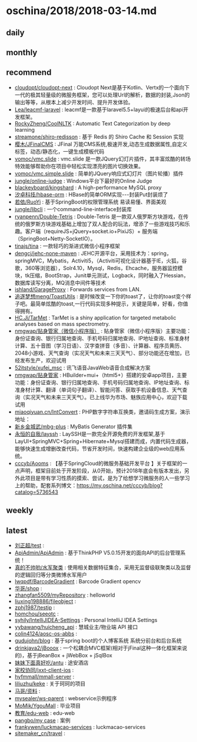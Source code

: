 # oschina/2018/2018-03-14.md



## daily



## monthly



## recommend

- [cloudopt/cloudopt-next](http://git.oschina.net/cloudopt/cloudopt-next) : Cloudopt Next是基于Kotlin、Vertx的一个面向下一代的极其轻量级的微服务框架，您可以处理Url的解析，数据的封装,Json的输出等等，从根本上减少开发时间、提升开发体验。
- [Lea/leacmf-laravel](http://git.oschina.net/lea21st/leacmf-laravel) : leacmf是一款基于laravel5.5+layui的极速后台和api开发框架。
- [RockyZheng/CoolNLTK](http://git.oschina.net/rockyzheng/CoolNLTK) : Automatic Text Categorization by deep learning
- [streamone/shiro-redisson](http://git.oschina.net/streamone/shiro-redisson) : 基于 Redis 的 Shiro Cache 和 Session 实现
- [樱木/JFinalCMS](http://git.oschina.net/heyewei/JFinalcms) : JFinal 万能CMS系统,极速开发,动态生成数据属性,自定义标签，动态/静态化，一键生成模板代码
- [vomoc/vmc.slide](http://git.oschina.net/vomoc/vmcSlider) : vmc.slide 是一款JQuery幻灯片插件，其丰富炫酷的转场特效能够帮助你在项目中轻松实现漂亮的图片切换效果。
- [vomoc/vmc.simple.slide](http://git.oschina.net/vomoc/vmc.simple.slide) : 简单的JQuery响应式幻灯片（图片轮播）插件
- [jungle/online-judge](http://git.oschina.net/jungle/online-judge) : Windows平台下最好的Online Judge
- [blackeyboard/kingshard](http://git.oschina.net/blackeybaord/kingshard) : A high-performance MySQL proxy
- [汐卓科技/hbase-orm](http://git.oschina.net/xizhuo/master) : HBase的简单ORM实现---封装Put封装烦了
- [若依/RuoYi](http://git.oschina.net/y_project/RuoYi) : 基于SpringBoot的权限管理系统 易读易懂、界面美观
- [jungle/libcli](http://git.oschina.net/jungle/libcli) : 一个command-line-interface封装库
- [ryanpenn/Double-Tetris](http://git.oschina.net/ryanpenn/Double-Tetris) : Double-Tetris 是一款双人俄罗斯方块游戏，在传统的俄罗斯方块游戏基础上增加了双人配合的玩法，增添了一些游戏技巧和乐趣。客户端（requireJS+jQuery+socket.io+PixiJS）+ 服务端（SpringBoot+Netty-SocketIO）。
- [tinajs/tina](http://git.oschina.net/tinajs/tina) : 一款轻巧的渐进式微信小程序框架
- [dengcj/jehc-none-maven](http://git.oschina.net/jehc/jehc-none-maven) : JEHC开源平台，采用技术为：spring，springMVC，Mybatis，Activiti5，（Activiti可视化设计器基于IE，火狐，谷歌，360等浏览器），Solr4.10，Mysql，Redis，Ehcache，服务器监控模块，tk压缩，BootStrap，Junit单元测试，Logback，同时融入了Hessian，数据库读写分离，MQ消息中间件等技术
- [ishland/GarageProxy](http://git.oschina.net/ishland/GarageProxy) : Forwards services from LAN.
- [追逐梦想meng/ToastUtils](http://git.oschina.net/mengpeng920223/ToastUtils) : 是时候改变一下你的toast了，让你的toast变个样子吧。最简单炫酷的toast,一行代码实现多种提示，关键是简单，好看，你值得拥有。
- [HC.Ji/TarMet](http://git.oschina.net/hcji/TarMet) : TarMet is a shiny application for targeted metabolic analyses based on mass spectrometry.
- [nmgwap/贴身管家（微信小程序版）](http://git.oschina.net/ldhblog/TieShenGuanJia-WeiXinXiaoChengXuBan) : 贴身管家（微信小程序版）主要功能：身份证查询、银行归属地查询、手机号码归属地查询、IP地址查询、标准身材计算、五十音图（学习日语）、汉字查拼音（多音）、计算器、程序员黄历、2048小游戏、天气查询（实况天气和未来三天天气）、部分功能还在增加，已经发布生产，欢迎试用
- [52itstyle/xufei_msc](http://git.oschina.net/52itstyle/xufei_msc) : 讯飞语音JavaWeb语音合成解决方案
- [nmgwap/贴身管家](http://git.oschina.net/ldhblog/MyProjects) : HBuilder+mui+（html5+）搭建的安卓app项目，主要功能：身份证查询、银行归属地查询、手机号码归属地查询、IP地址查询、标准身材计算、翻译（单词句子翻译）、智能问答、获取手机设备信息、天气查询（实况天气和未来三天天气）。已上线华为市场、魅族应用中心，欢迎下载试用
- [miaoqiyuan.cn/IntConvert](http://git.oschina.net/mqycn/IntConvert) : PHP数字字符串互换类，邀请码生成方案，演示地址：
- [新乡金城武/mbg-plus](http://git.oschina.net/liuyuyu2333/mbg-plus) : MyBatis Generator 插件集
- [永恒的自我/layssh](http://git.oschina.net/run123456/layssh) : LaySSH是一款完全开源免费的开发框架,基于LayUI+SpringMVC+Spring+Hibernate+Mysql搭建而成，内置代码生成器，能够快速生成增删改查代码，节省开发时间，快速构建企业级的web应用系统。
- [cccyb/Aooms](http://git.oschina.net/cyb-javaer/Aooms) : 【基于SpringCloud的微服务基础开发平台 】关于框架的一点声明，框架目前处于开发阶段，从0开始，预计2018年底会有版本发出，另外此项目是带有学习性质的摸索、尝试，是为了给想学习微服务的人一些学习上的帮助，配套系列博文：https://my.oschina.net/cccyb/blog?catalog=5736543


## weekly



## latest

- [刘正超/test](http://git.oschina.net/lzctbyong/test) : 
- [ApiAdmin/ApiAdmin](http://git.oschina.net/apiadmin/ApiAdmin) : 基于ThinkPHP V5.0.15开发的面向API的后台管理系统！
- [真的不帅哟/水军聚类](http://git.oschina.net/moonkie/navy_clustering) : 使用相关数据特征集合，采用无监督级联聚类以及监督的逻辑回归等分类微博水军用户
- [lwqpdf/BarcodeGradient](http://git.oschina.net/lwqpdf/BarcodeGradient) : Barcode Gradient opencv
- [华哥/shop](http://git.oschina.net/mphpit/shop) : 
- [zhangfan5509/myRepository](http://git.oschina.net/zhangfan5509/myRepository) : helloworld
- [liuxing198886/fileobject](http://git.oschina.net/lx1988/fileobject) : 
- [zphj1987/testip](http://git.oschina.net/zphj1987/testip) : 
- [homchou/seeotc](http://git.oschina.net/hawthome/seeotc) : 
- [syhily/IntelliJIDEA-Settings](http://git.oschina.net/syhily/IntelliJIDEA-Settings) : Personal IntelliJ IDEA Settings
- [yybawang/huicheng_api](http://git.oschina.net/qxr/huicheng_api) : 慧城业主/物业端 API 接口
- [colin4124/aosc-os-abbs](http://git.oschina.net/colin4124/aosc-os-abbs) : 
- [gudujohn/blog](http://git.oschina.net/gudujohn/blog) : 基于spring boot的个人博客系统 系统分前台和后台系统
- [drinkjava2/jBooox](http://git.oschina.net/drinkjava2/jBooox) : 一个松耦合MVC框架(相对于jFinal这种一体化框架来说的)，基于jBeanBox + jWebBox + jSqlBox
- [妹妹下面真好吃/antu](http://git.oschina.net/MeiMeiXiaMianZhenHaoChi/antu) : 途安酒店
- [家校协同/jxxt-client-ios](http://git.oschina.net/jxxt/jxxt-client-ios) : 
- [hyfmmall/mmall-server](http://git.oschina.net/hyfmmall/mmall-server) : 
- [liliuzhu/keke](http://git.oschina.net/liliuzhu/keke) : 关于珂珂的项目
- [马哥/资料](http://git.oschina.net/rcapp/data) : 
- [mysealer/ws-parent](http://git.oschina.net/mysealer/ws-parent) : webservice示例程序
- [MoMik/YgouMall](http://git.oschina.net/momik/YgouMall) : 毕业项目
- [教育/edu-web](http://git.oschina.net/wd_edu/edu-web) : edu-web
- [pangbo/my case](http://git.oschina.net/pangbo0415/my-case) : 案例
- [frankywen/luckmacao-services](http://git.oschina.net/frankywen/luckmacao-services) : luckmacao-services
- [sitemaker_cn/travel](http://git.oschina.net/sitemaker_cn/travel) : 